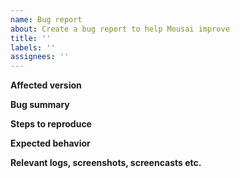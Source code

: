 ```yaml
---
name: Bug report
about: Create a bug report to help Mousai improve
title: ''
labels: ''
assignees: ''
---
```


**Affected version**

<!--
Click on Mousai's Main Menu then go to Troubleshooting > Debugging
Information, copy the text, and paste it here.

If there are other relevant version information, please include them here.
-->

**Bug summary**

<!--
Provide a short summary of the bug you encountered.
-->

**Steps to reproduce**

<!--
1. Go to '...'
2. Click on '....'
3. See error
-->

**Expected behavior**

<!--
What did you expect Mousai should do?
-->

**Relevant logs, screenshots, screencasts etc.**

<!--
If you have further information, such as technical documentation, logs,
screenshots or screncasts related, please provide them here.

If applicable, please attach the logs from running Mousai in the
terminal with the following environment variables: `RUST_BACKTRACE=1 RUST_LOG=mousai=debug`
(e.g., `RUST_BACKTRACE=1 RUST_LOG=mousai=debug flatpak run io.github.seadve.Mousai`).
-->
